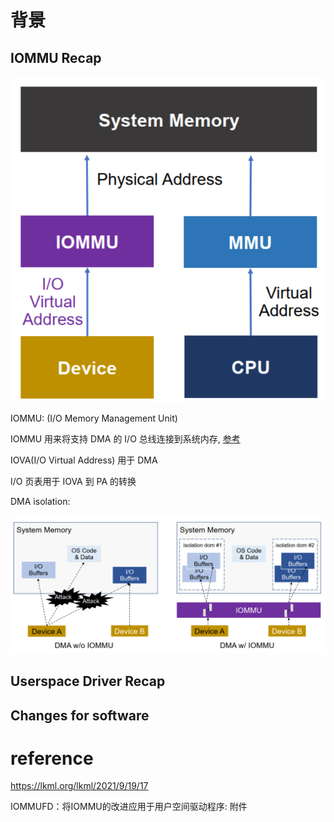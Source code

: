 
# 背景

## IOMMU Recap

![2022-10-27-10-59-46.png](./images/2022-10-27-10-59-46.png)

IOMMU: (I/O Memory Management Unit)

IOMMU 用来将支持 DMA 的 I/O 总线连接到系统内存, [参考](https://en.wikipedia.org/wiki/Input%E2%80%93output_memory_management_unit)

IOVA(I/O Virtual Address) 用于 DMA

I/O 页表用于 IOVA 到 PA 的转换

DMA isolation:

![2022-10-27-11-10-09.png](./images/2022-10-27-11-10-09.png)




## Userspace Driver Recap




## Changes for software



# reference

https://lkml.org/lkml/2021/9/19/17

IOMMUFD：将IOMMU的改进应用于用户空间驱动程序: 附件 


